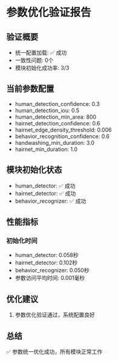 # 参数优化验证报告

## 验证概要
- 统一配置加载: ✅ 成功
- 一致性问题: 0个
- 模块初始化成功率: 3/3

## 当前参数配置
- human_detection_confidence: 0.3
- human_detection_iou: 0.5
- human_detection_min_area: 800
- hairnet_detection_confidence: 0.6
- hairnet_edge_density_threshold: 0.006
- behavior_recognition_confidence: 0.6
- handwashing_min_duration: 3.0
- hairnet_min_duration: 1.0

## 模块初始化状态
- human_detector: ✅ 成功
- hairnet_detector: ✅ 成功
- behavior_recognizer: ✅ 成功

## 性能指标
### 初始化时间
- human_detector: 0.058秒
- hairnet_detector: 0.102秒
- behavior_recognizer: 0.050秒
- 参数访问平均时间: 0.001毫秒

## 优化建议
1. 参数优化验证通过，系统配置良好

## 总结
✅ 参数统一优化成功，所有模块正常工作

